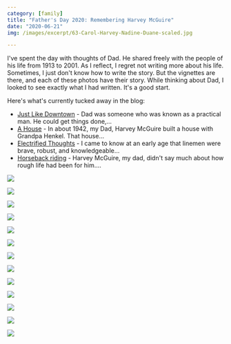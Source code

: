```yaml
---
category: [family]
title: "Father's Day 2020: Remembering Harvey McGuire"
date: "2020-06-21"
img: /images/excerpt/63-Carol-Harvey-Nadine-Duane-scaled.jpg

---
```


I've spent the day with thoughts of Dad. He shared freely with the people of his life from 1913 to 2001. As I reflect, I regret not writing more about his life. Sometimes, I just don't know how to write the story. But the vignettes are there, and each of these photos have their story. While thinking about Dad, I looked to see exactly what I had written. It's a good start.

Here's what's currently tucked away in the blog:

<ul class="display-posts-listing"><li class="listing-item"><a class="title" href="/blog/just-like-downtown/">Just Like Downtown</a> <span class="excerpt-dash">-</span> <span class="excerpt">Dad was someone who was known as a practical man.   He could get things done,&hellip; <span class="excerpt-more"></span></span></li><li class="listing-item"><a class="title" href="/blog/a-house/">A House</a> <span class="excerpt-dash">-</span> <span class="excerpt">In about 1942, my Dad, Harvey McGuire built a house with Grandpa Henkel. That house&hellip; <span class="excerpt-more"></span></span></li><li class="listing-item"><a class="title" href="/blog/electrified-thoughts/">Electrified Thoughts</a> <span class="excerpt-dash">-</span> <span class="excerpt"> I came to know at an early age that linemen were brave,  robust, and knowledgeable&hellip; <span class="excerpt-more"></span></span></li><li class="listing-item"><a class="title" href="/blog/horseback-riding/">Horseback riding</a> <span class="excerpt-dash">-</span> <span class="excerpt">Harvey McGuire, my dad, didn't say much about how rough life had been for him.&hellip; <span class="excerpt-more"></span></span></li></ul>

![](/images/61-Duane-Harvey-Nadine-Oregon-Coast-our-49-Oldsmobile-and-trailer-in-background-768x524.jpg)

![](/images/62-along-the-Cowlitz-Duane-Nadine-Harvey-Larry-Price-Larue-scaled.jpg)

![](/images/62-Duane-LaRue-Nadine-Harvey-Burley-Mountain-Lookout-scaled.jpg)

![](/images/63-Carol-Harvey-Nadine-Duane-scaled.jpg)

![](/images/64-Harvey-Carol-Nadine-Duane-Victoria-BC-scaled.jpg)

![](/images/65-Jim-and-Harvey-clean-clams-1-scaled.jpg)

![](/images/66-Harvey-on-Vacation-cropped-768x561.jpg)

![](/images/66-Long-Beach-Margaret-Truman-Mary-Harvey-Jill-Larry-scaled.jpg)

![](/images/71-church-picnic-and-a-Harvey-Shelter-768x524.jpg)

![](/images/71-Duane-Harvey-installing-antenna-scaled.jpg)

![](/images/74-Angela-Harvey-Carol-scaled.jpg)

![](/images/77-Kellie-Dunbar-Duane-Terri-Harvey-scaled.jpg)

![](/images/79-sawmill3-768x524.jpg)
